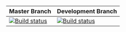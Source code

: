 ﻿| Master Branch | Development Branch |
| ------------- |-------------|
|[![Build status](https://ci.appveyor.com/api/projects/status/u8owqywptdvqdtfv/branch/master?svg=true)](https://ci.appveyor.com/project/sanderstad/psdatabaseclone/branch/master) | [![Build status](https://ci.appveyor.com/api/projects/status/u8owqywptdvqdtfv/branch/development?svg=true)](https://ci.appveyor.com/project/sanderstad/psdatabaseclone/branch/development) |
